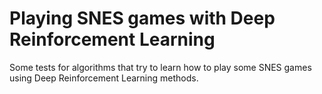 # Playing SNES games with Deep Reinforcement Learning

Some tests for algorithms that try to learn how to play some SNES games using Deep Reinforcement Learning methods.

